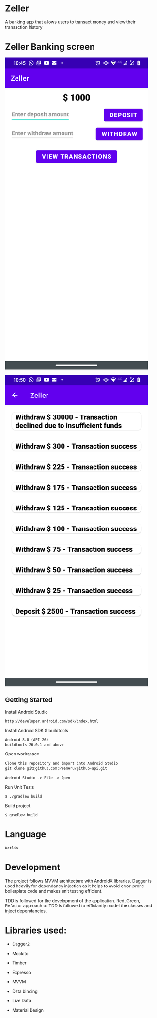 # Zeller
A banking app that allows users to transact money and view their transaction history

# Zeller Banking screen
![alt text](https://github.com/PremAru/zeller/blob/master/images/Transfer.png)

![alt text](https://github.com/PremAru/zeller/blob/master/images/TransferHistory.png)

## Getting Started

Install Android Studio

	http://developer.android.com/sdk/index.html

Install Android SDK & buildtools

	Android 8.0 (API 26)
	buildtools 26.0.1 and above

Open workspace

	Clone this repository and import into Android Studio
	git clone git@github.com:PremAru/github-api.git
	
	Android Studio -> File -> Open

Run Unit Tests

	$ ./gradlew build

Build project

	$ gradlew build
# Language
	Kotlin
	
# Development
The project follows MVVM architecture with AndroidX libraries. Dagger is used heavily for dependancy injection as it helps to avoid error-prone boilerplate code and makes unit testing efficient. 
	
	
TDD is followed for the development of the application. Red, Green, Refactor approach of TDD is followed to efficiantly model the classes and inject dependancies.
    
# Libraries used:


*	Dagger2

*	Mockito

*	Timber

*	Expresso

*	MVVM

*	Data binding

*	Live Data

*	Material Design


